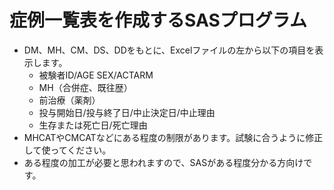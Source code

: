 # 症例一覧表を作成するSASプログラム
- DM、MH、CM、DS、DDをもとに、Excelファイルの左から以下の項目を表示します。
  - 被験者ID/AGE SEX/ACTARM 
  - MH（合併症、既往歴）
  - 前治療（薬剤） 
  - 投与開始日/投与終了日/中止決定日/中止理由
  - 生存または死亡日/死亡理由
- MHCATやCMCATなどにある程度の制限があります。試験に合うように修正して使ってください。
- ある程度の加工が必要と思われますので、SASがある程度分かる方向けです。
